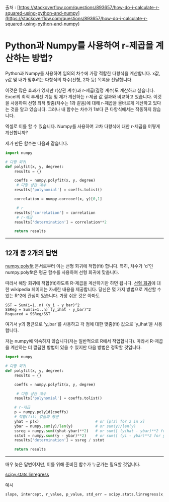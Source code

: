 출처 : [https://stackoverflow.com/questions/893657/how-do-i-calculate-r-squared-using-python-and-numpy](https://stackoverflow.com/questions/893657/how-do-i-calculate-r-squared-using-python-and-numpy)

# Python과 Numpy를 사용하여 r-제곱을 계산하는 방법?

Python과 Numpy를 사용하여 임의의 차수에 가장 적합한 다항식을 계산합니다. x값, y값 및 내가 맞추려는 다항식의 차수(선형, 2차 등) 목록을 전달합니다. 

이것은 많은 효과가 있지만 r(상관 계수)과 r-제곱(결정 계수)도 계산하고 싶습니다. Excel의 최적 추세선 기능 및 제가 계산하는 r-제곱 값 결과와 비교하고 있습니다. 이것을 사용하여 선형 최적 맞춤(차수는 1과 같음)에 대해 r-제곱을 올바르게 계산하고 있다는 것을 알고 있습니다. 그러나 내 함수는 차수가 1보다 큰 다항식에서는 작동하지 않습니다. 

엑셀로 이를 할 수 있습니다. Numpy를 사용하여 고차 다항식에 대한 r-제곱을 어떻게 계산합니까?

제가 만든 함수는 다음과 같습니다.

```python
import numpy

# 다항 회귀
def polyfit(x, y, degree):
    results = {}

    coeffs = numpy.polyfit(x, y, degree)
     # 다항 상관 계수 
    results['polynomial'] = coeffs.tolist()

    correlation = numpy.corrcoef(x, y)[0,1]

     # r
    results['correlation'] = correlation
     # r-제곱
    results['determination'] = correlation**2

    return results
```

---

## 12개 중 2개의 답변

[numpy.polyfit](https://numpy.org/doc/stable/reference/generated/numpy.polyfit.html) 문서로부터 이는 선형 회귀에 적합(fit) 합니다. 특히, 차수가 'd'인 numpy.polyfit은 평균 함수를 사용하여 선형 회귀에 맞춥니다. 

따라서 해당 회귀에 적합(fit)하도록 R-제곱을 계산하기만 하면 됩니다. [선형 회귀](https://en.wikipedia.org/wiki/Linear_regression)에 대한 wikipedia 페이지는 자세한 내용을 제공합니다. 당신은 몇 가지 방법으로 계산할 수 있는 R^2에 관심이 있습니다. 가장 쉬운 것은 아마도

```
SST = Sum(i=1..n) (y_i - y_bar)^2
SSReg = Sum(i=1..n) (y_ihat - y_bar)^2
Rsquared = SSReg/SST
```

여기서 y의 평균으로 'y_bar'를 사용하고 각 점에 대한 맞춤(fit) 값으로 'y_ihat'을 사용합니다.

저는 numpy에 익숙하지 않습니다(저는 일반적으로 R에서 작업합니다). 따라서 R-제곱을 계산하는 더 깔끔한 방법이 있을 수 있지만 다음 방법은 정확할 것입니다.

```python
import numpy

# 다항 회귀
def polyfit(x, y, degree):
    results = {}

    coeffs = numpy.polyfit(x, y, degree)

     # 다항 상관 계수 
    results['polynomial'] = coeffs.tolist()

    # r-제곱
    p = numpy.poly1d(coeffs)
    # 적합(fit) 값들과 평균 
    yhat = p(x)                         # or [p(z) for z in x]
    ybar = numpy.sum(y)/len(y)          # or sum(y)/len(y)
    ssreg = numpy.sum((yhat-ybar)**2)   # or sum([ (yihat - ybar)**2 for yihat in yhat])
    sstot = numpy.sum((y - ybar)**2)    # or sum([ (yi - ybar)**2 for yi in y])
    results['determination'] = ssreg / sstot

    return results
```

---

매우 늦은 답변이지만, 이를 위해 준비된 함수가 누군가는 필요할 것입니다.

[scipy.stats.linregress](https://docs.scipy.org/doc/scipy/reference/generated/scipy.stats.linregress.html)

예시

```python
slope, intercept, r_value, p_value, std_err = scipy.stats.linregress(x, y)
```

